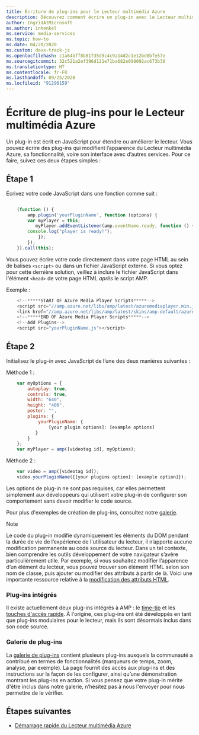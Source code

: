 ```yaml
---
title: Écriture de plug-ins pour le Lecteur multimédia Azure
description: Découvrez comment écrire un plug-in avec le Lecteur multimédia Azure à l'aide de JavaScript
author: IngridAtMicrosoft
ms.author: inhenkel
ms.service: media-services
ms.topic: how-to
ms.date: 04/20/2020
ms.custom: devx-track-js
ms.openlocfilehash: c1a64bff8b81735d9c4c9a14d2c1e12bd0bfe57e
ms.sourcegitcommit: 32c521a2ef396d121e71ba682e098092ac673b30
ms.translationtype: HT
ms.contentlocale: fr-FR
ms.lasthandoff: 09/25/2020
ms.locfileid: "91296159"
---
```

# <a name="writing-plugins-for-azure-media-player"></a>Écriture de plug-ins pour le Lecteur multimédia Azure #

Un plug-in est écrit en JavaScript pour étendre ou améliorer le lecteur. Vous pouvez écrire des plug-ins qui modifient l’apparence du Lecteur multimédia Azure, sa fonctionnalité, voire son interface avec d’autres services. Pour ce faire, suivez ces deux étapes simples :

## <a name="step-1"></a>Étape 1 ##

Écrivez votre code JavaScript dans une fonction comme suit :

```javascript

    (function () {
        amp.plugin('yourPluginName', function (options) {
        var myPlayer = this;
           myPlayer.addEventListener(amp.eventName.ready, function () {
        console.log("player is ready!");
            });
        });
    }).call(this);
```

Vous pouvez écrire votre code directement dans votre page HTML au sein de balises `<script>` ou dans un fichier JavaScript externe. Si vous optez pour cette dernière solution, veillez à inclure le fichier JavaScript dans l'élément `<head>` de votre page HTML *après* le script AMP.

Exemple :

```javascript
    <!--*****START OF Azure Media Player Scripts*****-->
    <script src="//amp.azure.net/libs/amp/latest/azuremediaplayer.min.js"></script>
    <link href="//amp.azure.net/libs/amp/latest/skins/amp-default/azuremediaplayer.min.css" rel="stylesheet">
    <!--*****END OF Azure Media Player Scripts*****-->
    <!--Add Plugins-->
    <script src="yourPluginName.js"></script>
```

## <a name="step-2"></a>Étape 2 ##
Initialisez le plug-in avec JavaScript de l’une des deux manières suivantes :

Méthode 1 :

```javascript
    var myOptions = {
        autoplay: true,
        controls: true,
        width: "640",
        height: "400",
        poster: "",
        plugins: {
            yourPluginName: {
                [your plugin options]: [example options]
           }
        }
    };     
    var myPlayer = amp([videotag id], myOptions);
```

Méthode 2 :

```javascript
    var video = amp([videotag id]);
    video.yourPluginName({[your plugins option]: [example option]});
```

Les options de plug-in ne sont pas requises, car elles permettent simplement aux développeurs qui utilisent votre plug-in de configurer son comportement sans devoir modifier le code source.

Pour plus d'exemples de création de plug-ins, consultez notre [galerie](azure-media-player-plugin-gallery.md).

>[!NOTE]
> Le code du plug-in modifie dynamiquement les éléments du DOM pendant la durée de vie de l’expérience de l'utilisateur du lecteur, il n’apporte aucune modification permanente au code source du lecteur. Dans un tel contexte, bien comprendre les outils développement de votre navigateur s’avère particulièrement utile. Par exemple, si vous souhaitez modifier l’apparence d’un élément du lecteur, vous pouvez trouver son élément HTML selon son nom de classe, puis ajouter ou modifier des attributs à partir de là. Voici une importante ressource relative à la [modification des attributs HTML](http://www.w3schools.com/js/js_htmldom_html.asp).

### <a name="integrated-plugins"></a>Plug-ins intégrés ###

 Il existe actuellement deux plug-ins intégrés à AMP : le [time-tip](http://sr-test.azurewebsites.net/Tests/Plugin%20Gallery/plugins/timetip/example.html) et les [touches d'accès rapide](http://sr-test.azurewebsites.net/Tests/Plugin%20Gallery/plugins/hotkeys/example.html). À l'origine, ces plug-ins ont été développés en tant que plug-ins modulaires pour le lecteur, mais ils sont désormais inclus dans son code source.

### <a name="plugin-gallery"></a>Galerie de plug-ins ###

La [galerie de plug-ins](https://aka.ms/ampplugins) contient plusieurs plug-ins auxquels la communauté a contribué en termes de fonctionnalités (marqueurs de temps, zoom, analyse, par exemple). La page fournit des accès aux plug-ins et des instructions sur la façon de les configurer, ainsi qu’une démonstration montrant les plug-ins en action. Si vous pensez que votre plug-in mérite d'être inclus dans notre galerie, n’hésitez pas à nous l'envoyer pour nous permettre de le vérifier.

## <a name="next-steps"></a>Étapes suivantes ##

- [Démarrage rapide du Lecteur multimédia Azure](azure-media-player-quickstart.md)
